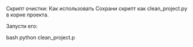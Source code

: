Скрипт очистки:
Как использовать
Сохрани скрипт как clean_project.py в корне проекта.

Запусти его:

bash
python clean_project.p
